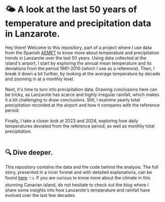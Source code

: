 # 🌤️ A look at the last 50 years of temperature and precipitation data in Lanzarote.

Hey there! Welcome to this repository, part of a project where I use data from the Spanish [AEMET](https://www.aemet.es) to know more about temperature and precipitation trends in Lanzarote 
over the last 50 years. Using data collected at the island's airport, I start by exploring the annual mean temperature and its deviations from the period 1981-2010 (which I use as a 
reference). Then, I break it down a bit further, by looking at the average temperature by decade and zooming in at a monthly level.<br>
<br>
Next, it's time to turn into precipitation data. Drawing conclusions here can be tricky, as Lanzarote has scarce and highly irregular rainfall, which makes it a bit challenging to draw conclusions. Still, I examine yearly total precipitation recorded at the airport and how it compares with the reference period.<br>
<br>
Finally, I take a closer look at 2023 and 2024, exploring how daily temperatures deviated from the reference period, as well as monthly total precipitation.<br>
<br>
## 🔍 Dive deeper.
This repository contains the data and the code behind the analysis. The full story, presented in a nicer format and with detailed explanations, can be found [here](https://www.oliverqr.com/blog/ace_weather) 👈. If you are curious to know more about the climate in this stunning Canarian island, do not hesitate to check out the blog where I share some insights into how Lanzarote's temperature and rainfall have evolved over the last few decades.
